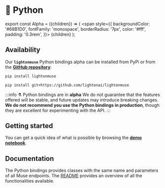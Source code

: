 ---
---

# 🐍 Python

export const Alpha = ({children}) => (
<span
style={{
backgroundColor: '#68B1D0',
fontFamily: 'monospace',
borderRadius: '7px',
color: '#fff',
padding: '0.3rem',
}}>
{children}
</span>
);

## Availability 

Our **`lightonmuse`** Python bindings <Alpha>alpha</Alpha> can be installed from PyPi or from the 
**[GitHub repository](https://github.com/lightonai/lightonmuse)**:

```bash title="Installing Python bindings with pip"
pip install lightonmuse                                 
```

```bash title="Installing Python bindings from source with pip"
pip install git+https://github.com/lightonai/lightonmuse
```

:::info ⚗️ Python bindings are in **alpha**
We do not guarantee that the features offered will be stable, and future updates may introduce breaking changes. **We do
not recommend you use the Python bindings in production**, though they are excellent for experimenting with the API.
:::

## Getting started

You can get a quick idea of what is possible by browsing the 
**[demo notebook](https://github.com/lightonai/lightonmuse/blob/master/examples/demo_notebook.ipynb)**.

## Documentation

The Python bindings provides classes with the same name and parameters of all Muse endpoints. 
The [README](https://github.com/lightonai/lightonmuse/blob/master/README.md) provides an overview of all the functionalities available.

